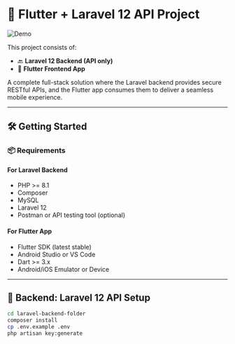 # 📱 Flutter + Laravel 12 API Project

![Demo](demo.gif)

This project consists of:

- 🔙 **Laravel 12 Backend (API only)**  
- 📲 **Flutter Frontend App**

A complete full-stack solution where the Laravel backend provides secure RESTful APIs, and the Flutter app consumes them to deliver a seamless mobile experience.

---

## 🛠️ Getting Started

### 📦 Requirements

#### For Laravel Backend
- PHP >= 8.1
- Composer
- MySQL 
- Laravel 12
- Postman or API testing tool (optional)

#### For Flutter App
- Flutter SDK (latest stable)
- Android Studio or VS Code
- Dart >= 3.x
- Android/iOS Emulator or Device

---

## 🚀 Backend: Laravel 12 API Setup

```bash
cd laravel-backend-folder
composer install
cp .env.example .env
php artisan key:generate
